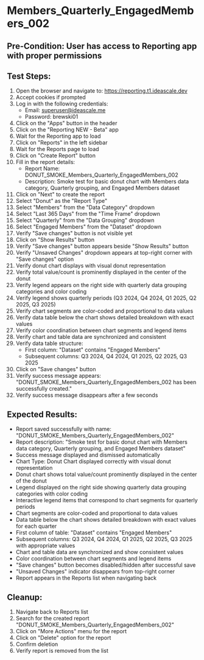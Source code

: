 # Members_Quarterly_EngagedMembers_002

## Pre-Condition: User has access to Reporting app with proper permissions

## Test Steps:
1. Open the browser and navigate to: https://reporting.t1.ideascale.dev
2. Accept cookies if prompted
3. Log in with the following credentials:
   - Email: superuser@ideascale.me
   - Password: brewski01
4. Click on the "Apps" button in the header
5. Click on the "Reporting NEW - Beta" app
6. Wait for the Reporting app to load
7. Click on "Reports" in the left sidebar
8. Wait for the Reports page to load
9. Click on "Create Report" button
10. Fill in the report details:
    - Report Name: DONUT_SMOKE_Members_Quarterly_EngagedMembers_002
    - Description: Smoke test for basic donut chart with Members data category, Quarterly grouping, and Engaged Members dataset
11. Click on "Next" to create the report
12. Select "Donut" as the "Report Type"
13. Select "Members" from the "Data Category" dropdown
14. Select "Last 365 Days" from the "Time Frame" dropdown
15. Select "Quarterly" from the "Data Grouping" dropdown
16. Select "Engaged Members" from the "Dataset" dropdown
17. Verify "Save changes" button is not visible yet
18. Click on "Show Results" button
19. Verify "Save changes" button appears beside "Show Results" button
20. Verify "Unsaved Changes" dropdown appears at top-right corner with "Save changes" option
21. Verify donut chart displays with visual donut representation
22. Verify total value/count is prominently displayed in the center of the donut
23. Verify legend appears on the right side with quarterly data grouping categories and color coding
24. Verify legend shows quarterly periods (Q3 2024, Q4 2024, Q1 2025, Q2 2025, Q3 2025)
25. Verify chart segments are color-coded and proportional to data values
26. Verify data table below the chart shows detailed breakdown with exact values
27. Verify color coordination between chart segments and legend items
28. Verify chart and table data are synchronized and consistent
29. Verify data table structure:
    - First column: "Dataset" contains "Engaged Members"
    - Subsequent columns: Q3 2024, Q4 2024, Q1 2025, Q2 2025, Q3 2025
30. Click on "Save changes" button
31. Verify success message appears: "DONUT_SMOKE_Members_Quarterly_EngagedMembers_002 has been successfully created."
32. Verify success message disappears after a few seconds

## Expected Results:
- Report saved successfully with name: "DONUT_SMOKE_Members_Quarterly_EngagedMembers_002"
- Report description: "Smoke test for basic donut chart with Members data category, Quarterly grouping, and Engaged Members dataset"
- Success message displayed and dismissed automatically
- Chart Type: Donut Chart displayed correctly with visual donut representation
- Donut chart shows total value/count prominently displayed in the center of the donut
- Legend displayed on the right side showing quarterly data grouping categories with color coding
- Interactive legend items that correspond to chart segments for quarterly periods
- Chart segments are color-coded and proportional to data values
- Data table below the chart shows detailed breakdown with exact values for each quarter
- First column of table: "Dataset" contains "Engaged Members"
- Subsequent columns: Q3 2024, Q4 2024, Q1 2025, Q2 2025, Q3 2025 with appropriate values
- Chart and table data are synchronized and show consistent values
- Color coordination between chart segments and legend items
- "Save changes" button becomes disabled/hidden after successful save
- "Unsaved Changes" indicator disappears from top-right corner
- Report appears in the Reports list when navigating back

## Cleanup:
1. Navigate back to Reports list
2. Search for the created report "DONUT_SMOKE_Members_Quarterly_EngagedMembers_002"
3. Click on "More Actions" menu for the report
4. Click on "Delete" option for the report
5. Confirm deletion
6. Verify report is removed from the list